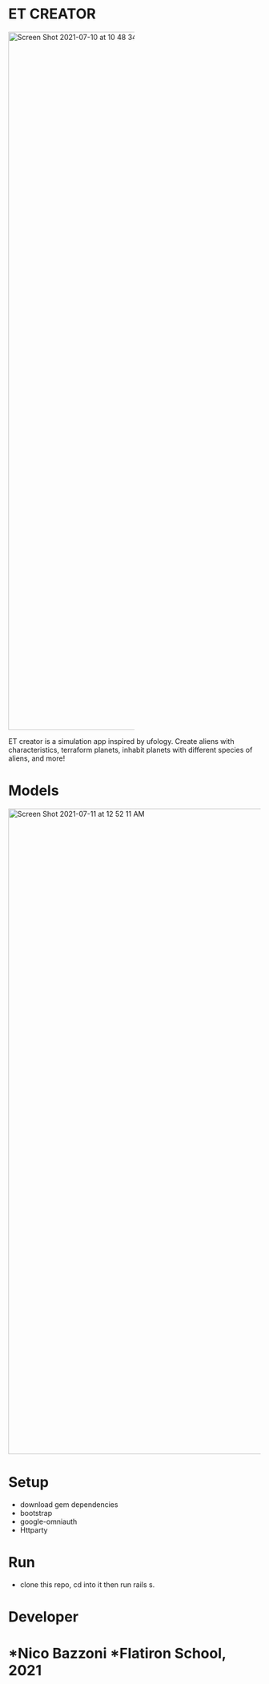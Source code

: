 
# ET CREATOR
<img width="1395" alt="Screen Shot 2021-07-10 at 10 48 34 PM" src="https://user-images.githubusercontent.com/73714925/125181294-81fa2180-e1d1-11eb-9f2e-08b4832e3de2.png" style="max-width:50%;">


ET creator is a simulation app inspired by ufology. Create aliens with characteristics, terraform planets, inhabit planets with different species of aliens, and more!  

# Models 
<img width="1290" alt="Screen Shot 2021-07-11 at 12 52 11 AM" src="https://user-images.githubusercontent.com/73714925/125183359-0190ec00-e1e4-11eb-9879-76b4f963008c.png">

# Setup
* download gem dependencies
* bootstrap 
* google-omniauth 
* Httparty

# Run
* clone this repo, cd into it then run rails s. 

# Developer
*Nico Bazzoni
*Flatiron School, 2021
=======
